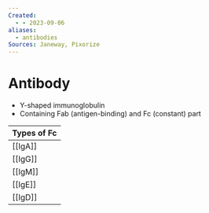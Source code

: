 ```yaml
---
Created:
  - - 2023-09-06
aliases:
  - antibodies
Sources: Janeway, Pixorize
---
```

# Antibody
- Y-shaped immunoglobulin
- Containing Fab (antigen-binding) and Fc (constant) part

| Types of Fc |
| ----------- |
| [[IgA]]     |
| [[IgG]]     |
| [[IgM]]     |
| [[IgE]]     |
| [[IgD]]     |
